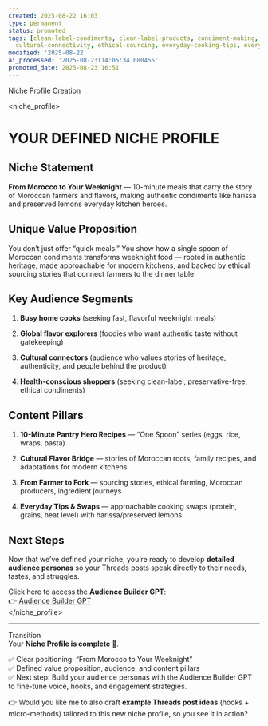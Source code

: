 ```yaml
---
created: 2025-08-22 16:03
type: permanent
status: promoted
tags: [clean-label-condiments, clean-label-products, condiment-making, culinary-storytelling,
  cultural-connectivity, ethical-sourcing, everyday-cooking-tips, everyday-tips-and-swaps]
modified: '2025-08-22'
ai_processed: '2025-08-23T14:05:34.080455'
promoted_date: 2025-08-23 16:51
---
```

Niche Profile Creation

<niche_profile>

# YOUR DEFINED NICHE PROFILE

## Niche Statement

**From Morocco to Your Weeknight** — 10-minute meals that carry the story of Moroccan farmers and flavors, making authentic condiments like harissa and preserved lemons everyday kitchen heroes.

## Unique Value Proposition

You don’t just offer “quick meals.” You show how a single spoon of Moroccan condiments transforms weeknight food — rooted in authentic heritage, made approachable for modern kitchens, and backed by ethical sourcing stories that connect farmers to the dinner table.

## Key Audience Segments

1. **Busy home cooks** (seeking fast, flavorful weeknight meals)
    
2. **Global flavor explorers** (foodies who want authentic taste without gatekeeping)
    
3. **Cultural connectors** (audience who values stories of heritage, authenticity, and people behind the product)
    
4. **Health-conscious shoppers** (seeking clean-label, preservative-free, ethical condiments)
    

## Content Pillars

1. **10-Minute Pantry Hero Recipes** — “One Spoon” series (eggs, rice, wraps, pasta)
    
2. **Cultural Flavor Bridge** — stories of Moroccan roots, family recipes, and adaptations for modern kitchens
    
3. **From Farmer to Fork** — sourcing stories, ethical farming, Moroccan producers, ingredient journeys
    
4. **Everyday Tips & Swaps** — approachable cooking swaps (protein, grains, heat level) with harissa/preserved lemons
    

## Next Steps

Now that we’ve defined your niche, you’re ready to develop **detailed audience personas** so your Threads posts speak directly to their needs, tastes, and struggles.

Click here to access the **Audience Builder GPT**:  
👉 [Audience Builder GPT](https://chatgpt.com/g/g-AtDjKIo3K-audience-builder-gpt)  
</niche_profile>

---

Transition  
Your **Niche Profile is complete** 🎉.

✅ Clear positioning: “From Morocco to Your Weeknight”  
✅ Defined value proposition, audience, and content pillars  
✅ Next step: Build your audience personas with the Audience Builder GPT to fine-tune voice, hooks, and engagement strategies.

👉 Would you like me to also draft **example Threads post ideas** (hooks + micro-methods) tailored to this new niche profile, so you see it in action?